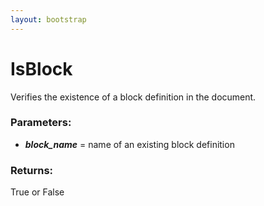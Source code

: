```yaml
---
layout: bootstrap
---
```


# IsBlock

Verifies the existence of a block definition in the document.
        

### Parameters:

- ***block_name*** = name of an existing block definition
        

### Returns:


True or False
        

